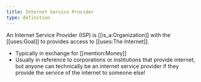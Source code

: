 ```yaml
---
title: Internet Service Provider
type: definition
---
```


An Internet Service Provider (ISP) is [[is_a:Organization]] with the [[uses:Goal]] to provides access to [[uses:The Internet]].

 - Typically in exchange for [[mention:Money]]
 - Usually in reference to corporations or institutions that provide internet, but anyone can technically be an internet service provider if they provide the service of the internet to someone else!